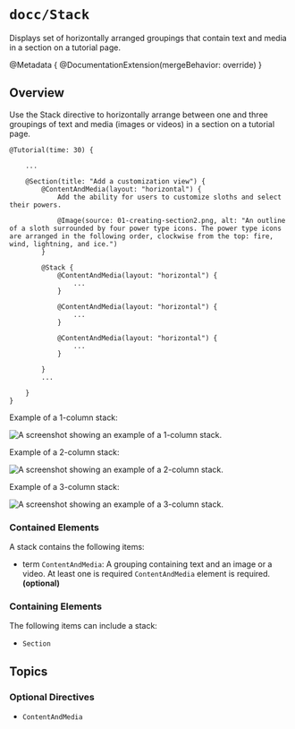 # ``docc/Stack``

Displays set of horizontally arranged groupings that contain text and media in a section on a tutorial page.

@Metadata {
    @DocumentationExtension(mergeBehavior: override)
}

## Overview

Use the Stack directive to horizontally arrange between one and three groupings of text and media (images or videos) in a section on a tutorial page.

```
@Tutorial(time: 30) {
    
    ...
    
    @Section(title: "Add a customization view") {
        @ContentAndMedia(layout: "horizontal") {
            Add the ability for users to customize sloths and select their powers.
            
            @Image(source: 01-creating-section2.png, alt: "An outline of a sloth surrounded by four power type icons. The power type icons are arranged in the following order, clockwise from the top: fire, wind, lightning, and ice.")
        }
        
        @Stack {
            @ContentAndMedia(layout: "horizontal") {
                ...
            }

            @ContentAndMedia(layout: "horizontal") {            
                ...            
            }

            @ContentAndMedia(layout: "horizontal") {
                ...
            }
        
        }            
        ...
 
    }
}
````

Example of a 1-column stack:

![A screenshot showing an example of a 1-column stack.](tutorial-stack-1col)

Example of a 2-column stack:

![A screenshot showing an example of a 2-column stack.](tutorial-stack-2col)

Example of a 3-column stack:

![A screenshot showing an example of a 3-column stack.](tutorial-stack-3col)

### Contained Elements

A stack contains the following items:

- term ``ContentAndMedia``: A grouping containing text and an image or a video. At least one is required `ContentAndMedia` element is required. **(optional)**

### Containing Elements

The following items can include a stack:

- ``Section``

## Topics

### Optional Directives

- ``ContentAndMedia``

<!-- Copyright (c) 2021 Apple Inc and the Swift Project authors. All Rights Reserved. -->
